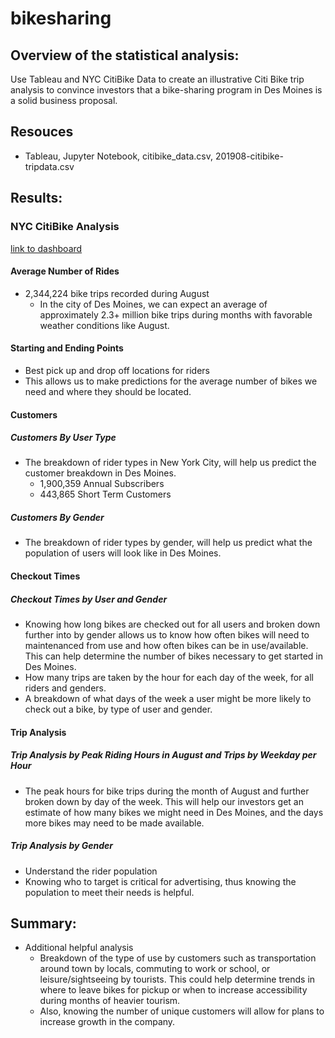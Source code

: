# bikesharing

## Overview of the statistical analysis:
Use Tableau and NYC CitiBike Data to create an illustrative Citi Bike trip analysis to convince investors that a bike-sharing program in Des Moines is a solid business proposal. 

## Resouces
  - Tableau, Jupyter Notebook, citibike_data.csv, 201908-citibike-tripdata.csv

## Results:
### NYC CitiBike Analysis
[link to dashboard](https://public.tableau.com/profile/maya.jefferson#!/vizhome/NYCCitiBikeBook2/NYCCitiBikeAnalysis?publish=yes)

#### Average Number of Rides
- 2,344,224 bike trips recorded during August
  - In the city of Des Moines, we can expect an average of approximately 2.3+ million bike trips during months with favorable weather conditions like August.
#### Starting and Ending Points
- Best pick up and drop off locations for riders 
- This allows us to make predictions for the average number of bikes we need and where they should be located.
#### Customers 
##### Customers By User Type
- The breakdown of rider types in New York City, will help us predict the customer breakdown in Des Moines.
  -  1,900,359 Annual Subscribers
  -  443,865 Short Term Customers
##### Customers By Gender
 - The breakdown of rider types by gender, will help us predict what the population of users will look like in Des Moines.
#### Checkout Times
##### Checkout Times by User and Gender
- Knowing how long bikes are checked out for all users and broken down further into by gender allows us to know how often bikes will need to maintenanced from use and how often bikes can be in use/available. This can help determine the number of bikes necessary to get started in Des Moines.
- How many trips are taken by the hour for each day of the week, for all riders and genders.
- A breakdown of what days of the week a user might be more likely to check out a bike, by type of user and gender.
#### Trip Analysis
##### Trip Analysis by Peak Riding Hours in August and Trips by Weekday per Hour 
-  The peak hours for bike trips during the month of August and further broken down by day of the week. This will help our investors get an estimate of how many bikes we might need in Des Moines, and the days more bikes may need to be made available.
##### Trip Analysis by Gender 
- Understand the rider population
- Knowing who to target is critical for advertising, thus knowing the population to meet their needs is helpful.
## Summary:
- Additional helpful analysis
  - Breakdown of the type of use by customers such as transportation around town by locals, commuting to work or school, or leisure/sightseeing by tourists. This could help determine trends in where to leave bikes for pickup or when to increase accessibility during months of heavier tourism.
  - Also, knowing the number of unique customers will allow for plans to increase growth in the company.
